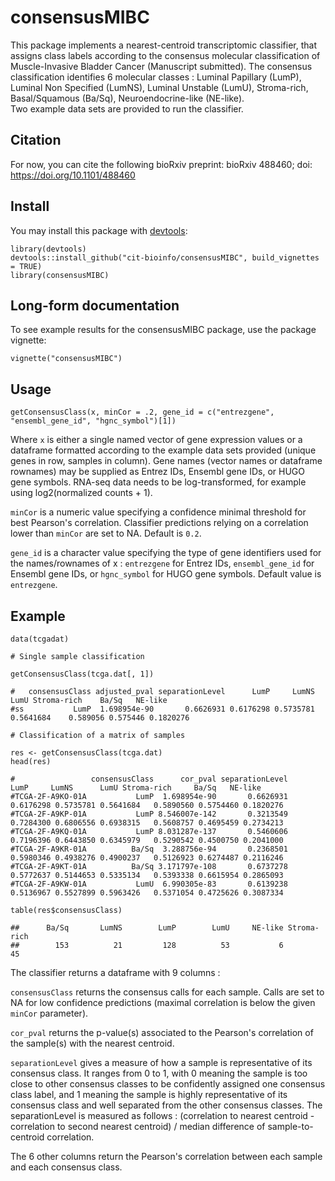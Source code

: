 # consensusMIBC
This package implements a nearest-centroid transcriptomic classifier, that assigns class labels according to the consensus molecular classification of Muscle-Invasive Bladder Cancer (Manuscript submitted). The consensus classification identifies 6 molecular classes : Luminal Papillary (LumP), Luminal Non Specified (LumNS), Luminal Unstable (LumU), Stroma-rich, Basal/Squamous (Ba/Sq), Neuroendocrine-like (NE-like).  
Two example data sets are provided to run the classifier.

## Citation
For now, you can cite the following bioRxiv preprint: 
bioRxiv 488460; doi: https://doi.org/10.1101/488460

## Install
You may install this package with [devtools]:

[devtools]: https://github.com/hadley/devtools

```{r}
library(devtools)
devtools::install_github("cit-bioinfo/consensusMIBC", build_vignettes = TRUE)
library(consensusMIBC)
```

## Long-form documentation

To see example results for the consensusMIBC package, use the package vignette:

```{r}
vignette("consensusMIBC")
```

## Usage
```{r}
getConsensusClass(x, minCor = .2, gene_id = c("entrezgene", "ensembl_gene_id", "hgnc_symbol")[1])
```
Where `x` is either a single named vector of gene expression values or a dataframe formatted according to the example data sets provided (unique genes in row, samples in column). Gene names (vector names or dataframe rownames) may be supplied as Entrez IDs, Ensembl gene IDs, or HUGO gene symbols. RNA-seq data needs to be log-transformed, for example using log2(normalized counts + 1).  

`minCor` is a numeric value specifying a confidence minimal threshold for best Pearson's correlation. Classifier predictions relying on a correlation lower than `minCor` are set to NA. Default is `0.2`.  

`gene_id` is a character value specifying the type of gene identifiers used for the names/rownames of x : `entrezgene` for Entrez IDs, `ensembl_gene_id` for Ensembl gene IDs, or `hgnc_symbol` for HUGO gene symbols. Default value is `entrezgene`.  

## Example
```{r}
data(tcgadat)

# Single sample classification

getConsensusClass(tcga.dat[, 1])

#   consensusClass adjusted_pval separationLevel      LumP     LumNS      LumU Stroma-rich    Ba/Sq   NE-like
#ss           LumP  1.698954e-90       0.6626931 0.6176298 0.5735781 0.5641684    0.589056 0.575446 0.1820276

# Classification of a matrix of samples

res <- getConsensusClass(tcga.dat)
head(res)

#                 consensusClass      cor_pval separationLevel      LumP     LumNS      LumU Stroma-rich     Ba/Sq   NE-like
#TCGA-2F-A9KO-01A           LumP  1.698954e-90       0.6626931 0.6176298 0.5735781 0.5641684   0.5890560 0.5754460 0.1820276
#TCGA-2F-A9KP-01A           LumP 8.546007e-142       0.3213549 0.7284300 0.6806556 0.6938315   0.5608757 0.4695459 0.2734213
#TCGA-2F-A9KQ-01A           LumP 8.031287e-137       0.5460606 0.7196396 0.6443850 0.6345979   0.5290542 0.4500750 0.2041000
#TCGA-2F-A9KR-01A          Ba/Sq  3.288756e-94       0.2368501 0.5980346 0.4938276 0.4900237   0.5126923 0.6274487 0.2116246
#TCGA-2F-A9KT-01A          Ba/Sq 3.171797e-108       0.6737278 0.5772637 0.5144653 0.5335134   0.5393338 0.6615954 0.2865093
#TCGA-2F-A9KW-01A           LumU  6.990305e-83       0.6139238 0.5136967 0.5527899 0.5963426   0.5371054 0.4725626 0.3087334

table(res$consensusClass)

##      Ba/Sq       LumNS        LumP        LumU     NE-like Stroma-rich 
##        153          21         128          53           6          45 
```
The classifier returns a dataframe with 9 columns :  

`consensusClass` returns the consensus calls for each sample. Calls are set to NA for low confidence predictions (maximal correlation is below the given `minCor` parameter).  

`cor_pval` returns the p-value(s) associated to the Pearson's correlation of the sample(s) with the nearest centroid.  

`separationLevel` gives a measure of how a sample is representative of its consensus class. It ranges from 0 to 1, with 0 meaning the sample is too close to other consensus classes to be confidently assigned one consensus class label, and 1 meaning the sample is highly representative of its consensus class and well separated from the other consensus classes. The separationLevel is measured as follows : (correlation to nearest centroid - correlation to second nearest centroid) / median difference of sample-to-centroid correlation.  

The 6 other columns return the Pearson's correlation between each sample and each consensus class.

